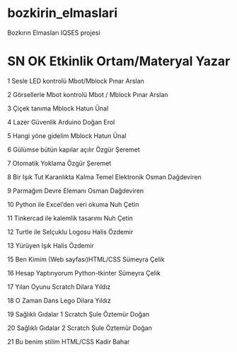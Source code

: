 # bozkirin_elmaslari
Bozkırın Elmasları IQSES projesi 


# SN OK Etkinlik  Ortam/Materyal Yazar

1 Sesle LED kontrolü Mbot/Mblock Pınar Arslan

2 Görsellerle Mbot kontrolü Mbot / Mblock Pınar Arslan

3 Çiçek tanıma Mblock Hatun Ünal

4 Lazer Güvenlik Arduino Doğan Erol

5 Hangi yöne gidelim Mblock Hatun Ünal

6 Gülümse bütün kapılar açılır Özgür Şeremet

7 Otomatik Yoklama Özgür Şeremet

8 Bir Işık Tut Karanlıkta Kalma Temel Elektronik Osman Dağdeviren

9 Parmağım Devre Elemanı Osman Dağdeviren

10 Python ile Excel’den veri okuma Nuh Çetin

11 Tinkercad ile kalemlik tasarımı Nuh Çetin

12 Turtle ile Selçuklu Logosu Halis Özdemir

13 Yürüyen Işık Halis Özdemir

15 Ben Kimim (Web sayfası)HTML/CSS Sümeyra Çelik

16 Hesap Yaptırıyorum Python-tkinter Sümeyra Çelik

17 Yılan Oyunu Scratch Dilara Yıldız

18 O Zaman Dans Lego Dilara Yıldız

19 Sağlıklı Gıdalar 1 Scratch Şule Öztemür Doğan 

20 Sağlıklı Gıdalar 2 Scratch Şule Öztemür Doğan

21 Bu benim stilim HTML/CSS Kadir Bahar

